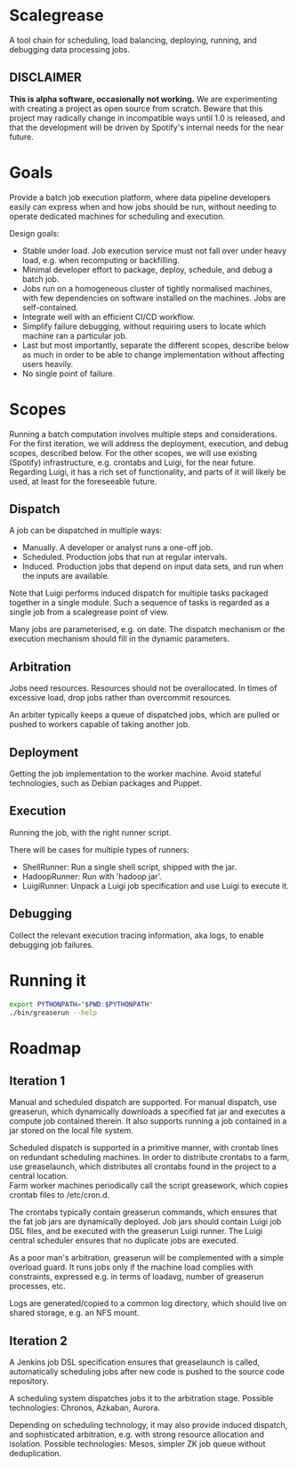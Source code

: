 Scalegrease
===========

A tool chain for scheduling, load balancing, deploying, running, and debugging data processing jobs.

DISCLAIMER
----------

**This is alpha software, occasionally not working.**  We are experimenting with creating
a project as open source from scratch.  Beware that this project may radically change in
incompatible ways until 1.0 is released, and that the development will be driven by Spotify's
internal needs for the near future.


Goals
=====

Provide a batch job execution platform, where data pipeline developers easily can express when and
how jobs should be run, without needing to operate dedicated machines for scheduling and execution.

Design goals:

* Stable under load.  Job execution service must not fall over under heavy
  load, e.g. when recomputing or backfilling.
* Minimal developer effort to package, deploy, schedule, and debug a batch
  job.
* Jobs run on a homogeneous cluster of tightly normalised machines, with
  few dependencies on software installed on the machines.  Jobs are
  self-contained.
* Integrate well with an efficient CI/CD workflow.
* Simplify failure debugging, without requiring users to locate which
  machine ran a particular job.
* Last but most importantly, separate the different scopes, describe below
  as much in order to be able to change implementation without affecting
  users heavily.
* No single point of failure.



Scopes
======

Running a batch computation involves multiple steps and considerations.  For the first iteration,
we will address the deployment, execution, and debug scopes, described below.  For the other 
scopes, we will use existing (Spotify) infrastructure, e.g. crontabs and Luigi, for the near future.
Regarding Luigi, it has a rich set of functionality, and parts of it will likely be used, at least
for the foreseeable future.


Dispatch
--------

A job can be dispatched in multiple ways:

* Manually.  A developer or analyst runs a one-off job.
* Scheduled.  Production jobs that run at regular intervals.
* Induced.  Production jobs that depend on input data sets, and run when
  the inputs are available.

Note that Luigi performs induced dispatch for multiple tasks packaged
together in a single module.  Such a sequence of tasks is regarded as a
single job from a scalegrease point of view.

Many jobs are parameterised, e.g. on date.  The dispatch mechanism or the
execution mechanism should fill in the dynamic parameters.


Arbitration
-----------

Jobs need resources.  Resources should not be overallocated.  In times of
excessive load, drop jobs rather than overcommit resources.  

An arbiter typically keeps a queue of dispatched jobs, which are pulled or
pushed to workers capable of taking another job.


Deployment
----------

Getting the job implementation to the worker machine.  Avoid stateful
technologies, such as Debian packages and Puppet.



Execution
---------

Running the job, with the right runner script.

There will be cases for multiple types of runners:

* ShellRunner: Run a single shell script, shipped with the jar.
* HadoopRunner: Run with 'hadoop jar'.
* LuigiRunner: Unpack a Luigi job specification and use Luigi to execute it.


Debugging
---------

Collect the relevant execution tracing information, aka logs, to enable
debugging job failures.


Running it
==========

```bash
export PYTHONPATH="$PWD:$PYTHONPATH"
./bin/greaserun --help
```

Roadmap
=======

Iteration 1
-----------

Manual and scheduled dispatch are supported.  For manual dispatch, use greaserun, which dynamically 
downloads a specified fat jar and executes a 
compute job contained therein.  It also supports running a job contained in a jar stored on the 
local file system.

Scheduled dispatch is supported in a primitive manner, with
crontab lines on redundant scheduling machines.  In order to distribute crontabs to a farm, 
use greaselaunch, which distributes all crontabs found in the project to a central location.  
Farm worker machines periodically call the script greasework, which copies crontab files to 
/etc/cron.d.   

The crontabs typically contain greaserun commands, which ensures that the fat job jars are 
dynamically deployed.  Job jars should contain Luigi job DSL files, 
and be executed with the greaserun Luigi runner.  The Luigi central scheduler ensures 
that no duplicate jobs are executed.

As a poor man's arbitration, greaserun will be complemented with a simple overload guard.  It 
runs jobs only if the machine load complies with constraints, expressed e.g. in terms of loadavg,
number of greaserun processes, etc.

Logs are generated/copied to a common log directory, which should live on
shared storage, e.g. an NFS mount.


Iteration 2
-----------

A Jenkins job DSL specification ensures that greaselaunch is called, automatically scheduling 
jobs after new code is pushed to the source code repository. 

A scheduling system dispatches jobs it to the arbitration stage.  Possible
technologies:  Chronos, Azkaban, Aurora.

Depending on scheduling technology, it may also provide induced dispatch,
and sophisticated arbitration, e.g. with strong resource allocation and
isolation.  Possible technologies: Mesos, simpler ZK job queue without
deduplication.
